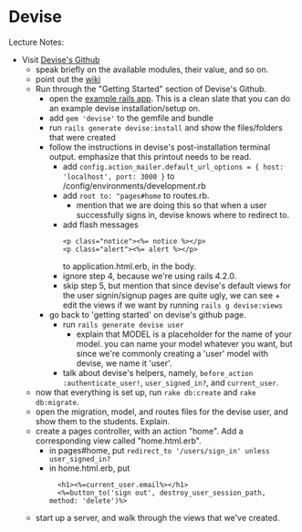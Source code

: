 # Devise

Lecture Notes:

- Visit [Devise's Github](https://github.com/plataformatec/devise)
  - speak briefly on the available modules, their value, and so on.
  - point out the [wiki](https://github.com/plataformatec/devise/wiki)
  - Run through the "Getting Started" section of Devise's Github.
    - open the [example rails app](./example). This is a clean slate that you can do an example devise installation/setup on.
    - add ```gem 'devise'``` to the gemfile and bundle
    - run ```rails generate devise:install``` and show the files/folders that were created
    - follow the instructions in devise's post-installation terminal output. emphasize that this printout needs to be read.
      - add ```config.action_mailer.default_url_options = { host: 'localhost', port: 3000 }``` to /config/environments/development.rb
      - add ```root to: "pages#home``` to routes.rb.
        - mention that we are doing this so that when a user successfully signs in, devise knows where to redirect to. 
      - add flash messages 
        ```
        <p class="notice"><%= notice %></p>
        <p class="alert"><%= alert %></p>
        ```
        to application.html.erb, in the body. 
      - ignore step 4, because we're using rails 4.2.0.
      - skip step 5, but mention that since devise's default views for the user signin/signup pages are quite ugly, we can see + edit the views if we want by running ```rails g devise:views``` 
    - go back to 'getting started' on devise's github page.  
      - run ```rails generate devise user```
        - explain that MODEL is a placeholder for the name of your model. you can name your model whatever you want, but since we're commonly creating a 'user' model with devise, we name it 'user'.
      - talk about devise's helpers, namely, ```before_action :authenticate_user!```, ```user_signed_in?```, and ```current_user```.
  - now that everything is set up, run ```rake db:create``` and ```rake db:migrate```.
  - open the migration, model, and routes files for the devise user, and show them to the students. Explain.
  - create a pages controller, with an action "home". Add a corresponding view called "home.html.erb".
    - in pages#home, put
      ```redirect_to '/users/sign_in' unless user_signed_in?```
    - in home.html.erb, put
      ```
        <h1><%=current_user.email%></h1>
        <%=button_to('sign out', destroy_user_session_path, method: 'delete')%>
      ```
  - start up a server, and walk through the views that we've created.
